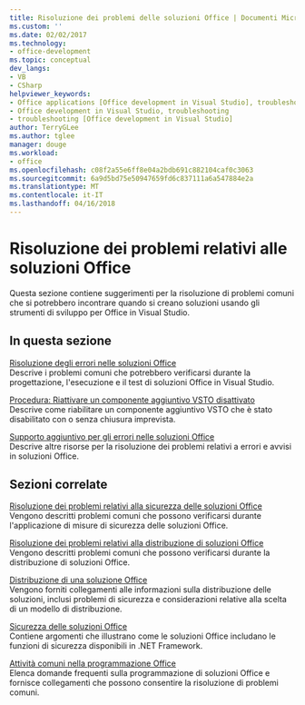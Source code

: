 ```yaml
---
title: Risoluzione dei problemi delle soluzioni Office | Documenti Microsoft
ms.custom: ''
ms.date: 02/02/2017
ms.technology:
- office-development
ms.topic: conceptual
dev_langs:
- VB
- CSharp
helpviewer_keywords:
- Office applications [Office development in Visual Studio], troubleshooting
- Office development in Visual Studio, troubleshooting
- troubleshooting [Office development in Visual Studio]
author: TerryGLee
ms.author: tglee
manager: douge
ms.workload:
- office
ms.openlocfilehash: c08f2a55e6ff8e04a2bdb691c882104caf0c3063
ms.sourcegitcommit: 6a9d5bd75e50947659fd6c837111a6a547884e2a
ms.translationtype: MT
ms.contentlocale: it-IT
ms.lasthandoff: 04/16/2018
---
```

# <a name="troubleshooting-office-solutions"></a>Risoluzione dei problemi relativi alle soluzioni Office
  Questa sezione contiene suggerimenti per la risoluzione di problemi comuni che si potrebbero incontrare quando si creano soluzioni usando gli strumenti di sviluppo per Office in Visual Studio.  
  
## <a name="in-this-section"></a>In questa sezione  
 [Risoluzione degli errori nelle soluzioni Office](../vsto/troubleshooting-errors-in-office-solutions.md)  
 Descrive i problemi comuni che potrebbero verificarsi durante la progettazione, l'esecuzione e il test di soluzioni Office in Visual Studio.  
  
 [Procedura: Riattivare un componente aggiuntivo VSTO disattivato](../vsto/how-to-re-enable-a-vsto-add-in-that-has-been-disabled.md)  
 Descrive come riabilitare un componente aggiuntivo VSTO che è stato disabilitato con o senza chiusura imprevista.  
  
 [Supporto aggiuntivo per gli errori nelle soluzioni Office](../vsto/additional-support-for-errors-in-office-solutions.md)  
 Descrive altre risorse per la risoluzione dei problemi relativi a errori e avvisi in soluzioni Office.  
  
## <a name="related-sections"></a>Sezioni correlate  
 [Risoluzione dei problemi relativi alla sicurezza delle soluzioni Office](../vsto/troubleshooting-office-solution-security.md)  
 Vengono descritti problemi comuni che possono verificarsi durante l'applicazione di misure di sicurezza delle soluzioni Office.  
  
 [Risoluzione dei problemi relativi alla distribuzione di soluzioni Office](../vsto/troubleshooting-office-solution-deployment.md)  
 Vengono descritti problemi comuni che possono verificarsi durante la distribuzione di soluzioni Office.  
  
 [Distribuzione di una soluzione Office](../vsto/deploying-an-office-solution.md)  
 Vengono forniti collegamenti alle informazioni sulla distribuzione delle soluzioni, inclusi problemi di sicurezza e considerazioni relative alla scelta di un modello di distribuzione.  
  
 [Sicurezza delle soluzioni Office](../vsto/securing-office-solutions.md)  
 Contiene argomenti che illustrano come le soluzioni Office includano le funzioni di sicurezza disponibili in .NET Framework.  
  
 [Attività comuni nella programmazione Office](../vsto/common-tasks-in-office-programming.md)  
 Elenca domande frequenti sulla programmazione di soluzioni Office e fornisce collegamenti che possono consentire la risoluzione di problemi comuni.  
  
  